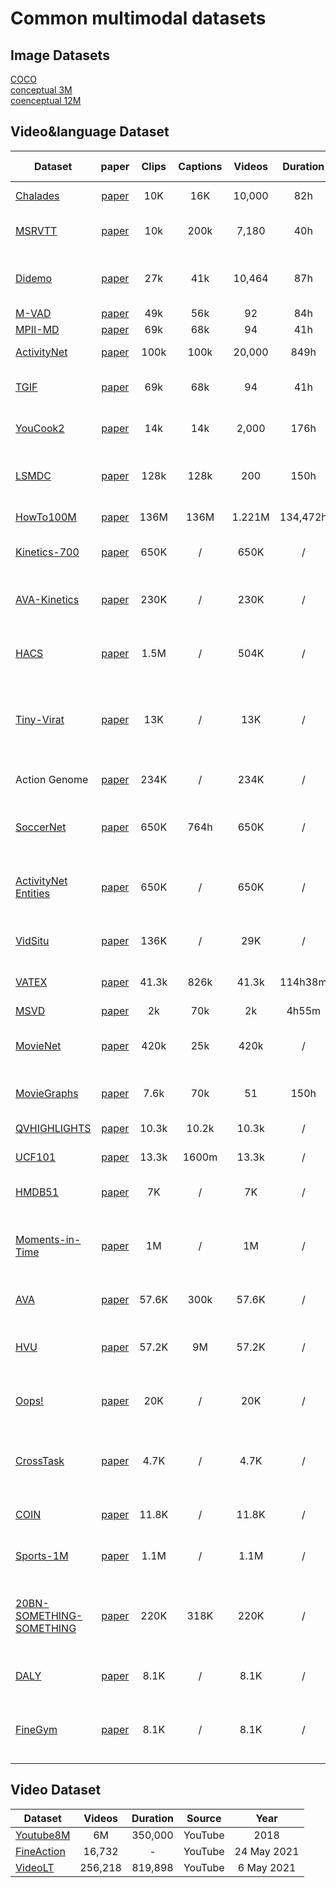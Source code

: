 # Common multimodal datasets

## Image Datasets
[COCO](https://cocodataset.org/#home)\
[conceptual 3M](https://ai.google.com/research/ConceptualCaptions/)\
[coenceptual 12M](https://github.com/google-research-datasets/conceptual-12m)

## Video&language  Dataset
|Dataset |paper| Clips |Captions |Videos |Duration | Source| Year |  Tasks| collection method|
|-----|:-----:|:-----:|:-----:|:-----:|:--------:|:---:|:-------:|:-------:|:-------:|
|[Chalades](https://prior.allenai.org/projects/charades) | [paper](https://openreview.net/forum?id=rJW3ItWubH)|10K | 16K |10,000 | 82h|daily household videos|2016| action recoginition & captioning| AMT|\
|[MSRVTT](https://www.microsoft.com/en-us/research/publication/msr-vtt-a-large-video-description-dataset-for-bridging-video-and-language/) |[paper](https://www.microsoft.com/en-us/research/wp-content/uploads/2016/06/cvpr16.msr-vtt.tmei_-1.pdf) |  10k| 200k| 7,180| 40h| web-crawed videos with 257 queries |2016| retreival and captioning | AMT|\
|[Didemo](https://github.com/LisaAnne/LocalizingMoments)| [paper](https://arxiv.org/pdf/1708.01641.pdf) | 27k| 41k| 10,464| 87h| randomly select over 14,000 videos from YFCC100M| 2017| Moment localization| crowdsoucing|\
|[M-VAD](https://github.com/aimagelab/mvad-names-dataset) | [paper](https://arxiv.org/pdf/1503.01070.pdf) |49k| 56k| 92| 84h| DVD movies| 2015| retreival |crowdsourcing| \
| [MPII-MD](https://www.mpi-inf.mpg.de/departments/computer-vision-and-machine-learning/research/vision-and-language/mpii-movie-description-dataset) | [paper](https://www.cv-foundation.org/openaccess/content_cvpr_2015/papers/Rohrbach_A_Dataset_for_2015_CVPR_paper.pdf)| 69k| 68k| 94| 41h|Web Movies| 2015| captioning| crowdsourcing |\
|[ActivityNet](http://activity-net.org/)| [paper](https://www.cv-foundation.org/openaccess/content_cvpr_2015/papers/Heilbron_ActivityNet_A_Large-Scale_2015_CVPR_paper.pdf)|  100k | 100k | 20,000 | 849h| online human activities videos| 2017|captioning & retrieval| AMT |\
| [TGIF](http://raingo.github.io/TGIF-Release/) | [paper](https://arxiv.org/pdf/1604.02748.pdf)| 69k| 68k| 94| 41h| a year’s worth of GIF posts from Tumblr| 2015| captioning| CrowdFlower|\
[YouCook2](http://youcook2.eecs.umich.edu/download) |[paper](http://youcook2.eecs.umich.edu/static/YouCookII/youcookii_readme.pdf) |14k| 14k| 2,000| 176h| online cooking videos| 2018| retreival & captioning| well-trained native English speakers |\
|[LSMDC](https://sites.google.com/site/describingmovies/download) |[paper](https://arxiv.org/pdf/1605.03705.pdf) | 128k| 128k| 200| 150h| comination of M-VAD and MPII-MD datasets |2017 | captioning| /|\
[HowTo100M](https://github.com/antoine77340/howto100m) | [paper](https://arxiv.org/pdf/1906.03327.pdf)| 136M| 136M| 1.221M| 134,472h| large-scaled online videos| 2019| action step localization & retreival | ASR|
[Kinetics-700](https://deepmind.com/research/open-source/kinetics) |[paper](https://arxiv.org/abs/1907.06987)| 650K| /| 650K| /| an extension of kinetics-700 dataset |2019| action recoginition| /|\
[AVA-Kinetics](https://deepmind.com/research/open-source/kinetics) |[paper](https://arxiv.org/abs/2005.00214) | 230K| /| 230K| /| combines the annotation style of AVA and kinetics dataset| 2020| action recoginition|/ |\
[HACS]( http://hacs.csail.mit.edu/) |[paper]( https://arxiv.org/abs/1712.09374) | 1.5M| /| 504K| /| large scale human action localization dataset| 2019| action recoginition&captioning| crowdsourcing|\
[Tiny-Virat]( https://github.com/UgurDemir/Tiny-VIRAT) |[paper]( https://arxiv.org/abs/2007.07355) |  13K| /| 13K| /| low-resolution action recognition dataset (surveillance videos) |2020| action recognition| /|\
Action Genome |[paper]( https://arxiv.org/abs/1912.06992) | 234K| /| 234K| /| video scene graph| 2020| action recoginition& representations encoding eventpartonomies| crowdsourcing|\
[SoccerNet]( https://silviogiancola.github.io/SoccerNet) |[paper]( https://arxiv.org/pdf/1804.04527.pdf) | 650K| 764h| 650K| /| European Football League video| 2018| event classification in football game video| transformed from the data from league websites|\
[ActivityNet Entities]( http://t.cn/EfePohM) |[paper]( https://arxiv.org/abs/1812.06587) | 650K| /| 650K| /| ground the visual entity with the activitynet video objects| 2018| video understanding & action recognition| crowdsourcing|\
[VidSitu]( https://vidsitu.org/) |[paper]( https://arxiv.org/abs/2104.00990) | 136K| /| 29K| /| the events and related roles in the movies | 2021| semantic role and co-referencing prediction| AMT|\
[VATEX]( https://eric-xw.github.io/vatex-website/) | [paper](https://arxiv.org/abs/1904.03493)| 41.3k| 826k| 41.3k| 114h38m| human behavior video from YouTube| 2019| action recoginition&captioning| /|\
[MSVD]( https://www.cs.utexas.edu/users/ml/clamp/videoDescription/) | [paper](https://aclanthology.org/P11-1020.pdf)| 2k| 70k| 2k| 4h55m| web videos| 2011| video captioning| AMT |\
[MovieNet](http://movienet.site/) | [paper]( https://arxiv.org/abs/2007.10937)| 420k| 25k| 420k| /| Web Movies| 2020|  Genre classification & cinematic style analysis & character recognition &  scene analysis & story understanding| crowdsourcing| \
[MovieGraphs](http://moviegraphs.cs.toronto.edu/) | [paper]( http://moviegraphs.cs.toronto.edu/)| 7.6k| 70k| 51| 150h| scene graph representation of movie| 2018| description retreival & dialog retrieval & Movie Clip Retrieval | crowdsourcing|\
[QVHIGHLIGHTS](https://github.com/jayleicn/moment_detr) | [paper](https://arxiv.org/pdf/2107.09609.pdf) | 10.3k| 10.2k| 10.3k| / | daily or travel vlog and news| 2021| moment retreival & highlight detection| AMT|\
[UCF101](https://www.crcv.ucf.edu/research/data-sets/ucf101/) | [paper]( https://www.crcv.ucf.edu/wp-content/uploads/2019/03/UCF101_CRCV-TR-12-01.pdf) | 13.3k| 1600m| 13.3k| / | user-uploaded videos| 2012| action recoginition| crowdsourcing |\
[HMDB51]( https://serre-lab.clps.brown.edu/resource/hmdb-a-large-human-motion-database/#dataset) | [paper]( http://serre-lab.clps.brown.edu/wp-content/uploads/2012/08/Kuehne_etal_ICCV2011.pdf) | 7K| /| 7K| /| action videos from Youtube/Google| 2011| action recoginition&captioning| crowdsourcing|\
[Moments-in-Time]( http://moments.csail.mit.edu/) | [paper]( https://arxiv.org/abs/1801.03150) | 1M| /| 1M| /| edited videos from YouTube, Flickr, Vine, Metacafe and other sources| 2017| action&event recognition| AMT|\
[AVA]( https://github.com/cvdfoundation/ava-dataset) | [paper](https://arxiv.org/abs/1705.08421) | 57.6K| 300k| 57.6K| / | Web Movies with human bounding boxes| 2017| atomic visual actions recogintion| crowdsourcing|\
[HVU]( https://holistic-video-understanding.github.io/) | [paper](https://arxiv.org/abs/1904.11451) | 57.2K| 9M| 57.2K| / | Youtube| 2020| multi-label and multi-task video understanding| semi-automatic crowdsourcing strategy |\
[Oops!]( https://github.com/DmZhukov/CrossTask) | [paper]( https://arxiv.org/abs/1911.11206) | 20K| / | 20K| / | in-the-wild videos of unintentional action| 2019| unintentional action recoginition| AMT|\
[CrossTask]( https://github.com/DmZhukov/CrossTask) | [paper]( https://arxiv.org/pdf/1903.08225.pdf) | 4.7K| / | 4.7K| /| weakly supervising learning from instructional videos| 2019| video classification| crowdsourcing|\
[COIN]( https://coin-dataset.github.io/) | [paper]( https://arxiv.org/pdf/1903.02874.pdf) | 11.8K | /| 11.8K| /| Comprehensive instructional video analysis | 2019| step localization & action recoginition| crowdsourcing|\
[Sports-1M]( https://cs.stanford.edu/people/karpathy/deepvideo/) | [paper]( http://cs.stanford.edu/people/karpathy/deepvideo/deepvideo_cvpr2014.pdf) | 1.1M| /| 1.1M| /| sports video from Youtube | 2014| video classification| crowdsourcing labed with taxonomy|\
[20BN-SOMETHING-SOMETHING]( https://20bn.com/datasets/something-something) | [paper]( https://arxiv.org/abs/1706.04261) | 220K| 318K| 220K| /| show humans performing pre-defined basic actions with everyday objects| 2017| action recoginition| AMT|\
[DALY]( http://thoth.inrialpes.fr/daly/) | [paper]( https://arxiv.org/pdf/1605.05197.pdf) | 8.1K| / | 8.1K| /| Daily Action Localization in YouTube| 2016| video classification| crowdsourcing|\
[FineGym]( https://sdolivia.github.io/FineGym/) | [paper]( https://arxiv.org/abs/2004.06704) | 8.1K| / | 8.1K| /|  gymnastic videos with temporal actions and sub-actions| 2020| video action recognition&detection&generation| crowdsourcing|\

## Video Dataset

|Dataset  |Videos |Duration | Source| Year | 
|-----|:-----:|:--------:|:---:|:-------:|
[Youtube8M](https://research.google.com/youtube8m/index.html) | 6M|350,000|YouTube| 2018|
[FineAction](https://deeperaction.github.io/fineaction/) |16,732 | -| YouTube |  24 May 2021|
[VideoLT](https://videolt.github.io/) | 256,218 | 819,898 | YouTube|  6 May 2021| 
